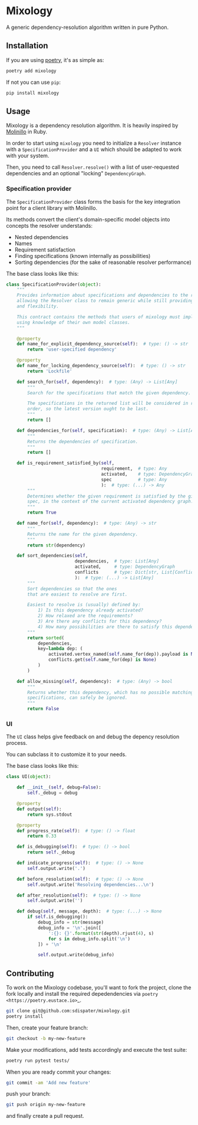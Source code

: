 # Mixology

A generic dependency-resolution algorithm written in pure Python.


## Installation

If you are using [poetry](https://github.com/sdispater/poetry), it's as simple as:

```bash
poetry add mixology
```

If not you can use `pip`:

```bash
pip install mixology
```

## Usage

Mixology is a dependency resolution algorithm.
It is heavily inspired by [Molinillo](https://github.com/CocoaPods/Molinillo) in Ruby.

In order to start using `mixology` you need to initialize a `Resolver` instance
with a `SpecificationProvider` and a `UI` which should be adapted to work with
your system.

Then, you need to call `Resolver.resolve()` with a list of user-requested dependencies
and an optional "locking" `DependencyGraph`.

### Specification provider

The `SpecificationProvider` class forms the basis
for the key integration point for a client library with Molinillo.

Its methods convert the client's domain-specific model objects into concepts the resolver understands:

- Nested dependencies
- Names
- Requirement satisfaction
- Finding specifications (known internally as possibilities)
- Sorting dependencies (for the sake of reasonable resolver performance)

The base class looks like this:

```python
class SpecificationProvider(object):
    """
    Provides information about specifications and dependencies to the resolver,
    allowing the Resolver class to remain generic while still providing power
    and flexibility.

    This contract contains the methods that users of mixology must implement
    using knowledge of their own model classes.
    """

    @property
    def name_for_explicit_dependency_source(self):  # type: () -> str
        return 'user-specified dependency'

    @property
    def name_for_locking_dependency_source(self):  # type: () -> str
        return 'Lockfile'

    def search_for(self, dependency):  # type: (Any) -> List[Any]
        """
        Search for the specifications that match the given dependency.

        The specifications in the returned list will be considered in reverse
        order, so the latest version ought to be last.
        """
        return []

    def dependencies_for(self, specification):  # type: (Any) -> List[Any]
        """
        Returns the dependencies of specification.
        """
        return []

    def is_requirement_satisfied_by(self,
                                    requirement,  # type: Any
                                    activated,    # type: DependencyGraph
                                    spec          # type: Any
                                    ):  # type: (...) -> Any
        """
        Determines whether the given requirement is satisfied by the given
        spec, in the context of the current activated dependency graph.
        """
        return True

    def name_for(self, dependency):  # type: (Any) -> str
        """
        Returns the name for the given dependency.
        """
        return str(dependency)

    def sort_dependencies(self,
                          dependencies,  # type: List[Any]
                          activated,     # type: DependencyGraph
                          conflicts      # type: Dict[str, List[Conflict]]
                          ):  # type: (...) -> List[Any]
        """
        Sort dependencies so that the ones
        that are easiest to resolve are first.

        Easiest to resolve is (usually) defined by:
            1) Is this dependency already activated?
            2) How relaxed are the requirements?
            3) Are there any conflicts for this dependency?
            4) How many possibilities are there to satisfy this dependency?
        """
        return sorted(
            dependencies,
            key=lambda dep: (
                activated.vertex_named(self.name_for(dep)).payload is None,
                conflicts.get(self.name_for(dep) is None)
            )
        )

    def allow_missing(self, dependency):  # type: (Any) -> bool
        """
        Returns whether this dependency, which has no possible matching
        specifications, can safely be ignored.
        """
        return False
```

### UI

The `UI` class helps give feedback on and debug the depency resolution process.

You can subclass it to customize it to your needs.

The base class looks like this:

```python
class UI(object):

    def __init__(self, debug=False):
        self._debug = debug

    @property
    def output(self):
        return sys.stdout

    @property
    def progress_rate(self):  # type: () -> float
        return 0.33

    def is_debugging(self):  # type: () -> bool
        return self._debug

    def indicate_progress(self):  # type: () -> None
        self.output.write('.')

    def before_resolution(self):  # type: () -> None
        self.output.write('Resolving dependencies...\n')

    def after_resolution(self):  # type: () -> None
        self.output.write('')

    def debug(self, message, depth):  # type: (...) -> None
        if self.is_debugging():
            debug_info = str(message)
            debug_info = '\n'.join([
                ':{}: {}'.format(str(depth).rjust(4), s)
                for s in debug_info.split('\n')
            ]) + '\n'

            self.output.write(debug_info)

```


## Contributing

To work on the Mixology codebase, you'll want to fork the project, clone the fork locally
and install the required depedendencies via `poetry <https://poetry.eustace.io>`_.

```bash
git clone git@github.com:sdispater/mixology.git
poetry install
```

Then, create your feature branch:

```bash
git checkout -b my-new-feature
```

Make your modifications, add tests accordingly and execute the test suite:

```bash
poetry run pytest tests/
```

When you are ready commit your changes:

```bash
git commit -am 'Add new feature'
```

push your branch:

```bash
git push origin my-new-feature
```

and finally create a pull request.
